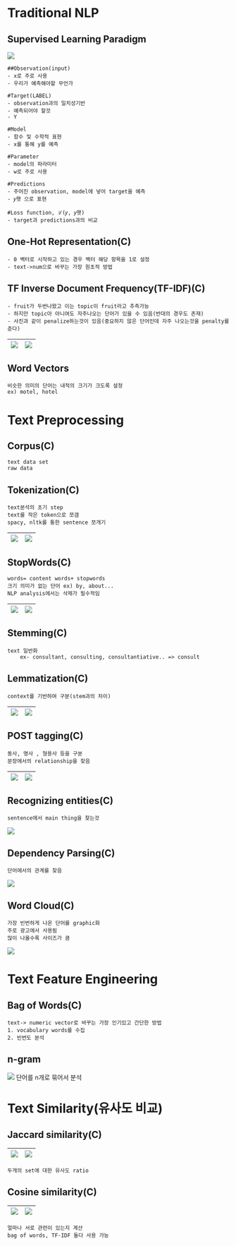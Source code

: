 # Traditional NLP

## Supervised Learning Paradigm

![](./img/1.PNG)

    ##Observation(input)
    - x로 주로 사용
    - 우리가 예측해야할 무언가

    #Target(LABEL)
    - observation과의 일치성기반
    - 예측되어야 할것
    - Y

    #Model
    - 함수 및 수학적 표현
    - x를 통해 y를 예측

    #Parameter
    - model의 파라미터
    - w로 주로 사용

    #Predictions
    - 주어진 observation, model에 넣어 target을 예측
    - 𝑦햇 으로 표현

    #Loss function, ℒ(𝑦, 𝑦햇)
    - target과 predictions과의 비교

## One-Hot Representation(C)

    - 0 벡터로 시작하고 있는 경우 벡터 해당 항목을 1로 설정
    - text->num으로 바꾸는 가장 원초적 방법

## TF Inverse Document Frequency(TF-IDF)(C)

    - fruit가 두번나왔고 이는 topic이 fruit라고 추측가능
    - 하지만 topic아 아니여도 자주나오는 단어가 있을 수 있음(반대의 경우도 존재)
    - 사진과 같이 penalize하는것이 있음(중요하지 않은 단어인데 자주 나오는것을 penalty를 준다)

| ![](./img/2.PNG) | ![](./img/3.PNG) |
| ---------------- | ---------------- |

## Word Vectors

    비슷한 의미의 단어는 내적의 크기가 크도록 설정
    ex) motel, hotel

# Text Preprocessing

## Corpus(C)

    text data set
    raw data

## Tokenization(C)

    text분석의 초기 step
    text를 작은 token으로 쪼갬
    spacy, nltk를 통한 sentence 쪼개기

| ![](./img/4.PNG) | ![](./img/5.PNG) |
| ---------------- | ---------------- |

## StopWords(C)

    words= content words+ stopwords
    크기 의미가 없는 단어 ex) by, about...
    NLP analysis에서는 삭제가 필수적임

| ![](./img/6.PNG) | ![](./img/7.PNG) |
| ---------------- | ---------------- |

## Stemming(C)

    text 일반화
        ex- consultant, consulting, consultantiative.. => consult

## Lemmatization(C)

    context를 기반하여 구분(stem과의 차이)

| ![](./img/8.PNG) | ![](./img/9.PNG) |
| ---------------- | ---------------- |

## POST tagging(C)

    동사, 명사 , 형용사 등을 구분
    문장에서의 relationship을 찾음

| ![](./img/10.PNG) | ![](./img/11.PNG) |
| ----------------- | ----------------- |

## Recognizing entities(C)

    sentence에서 main thing을 찾는것

![](./img/12.PNG)

## Dependency Parsing(C)

    단어에서의 관계를 찾음

![](./img/19.PNG)

## Word Cloud(C)

    가장 빈번하게 나온 단어를 graphic화
    주로 광고에서 사용됨
    많이 나올수록 사이즈가 큼

![](./img/18.PNG)

# Text Feature Engineering

## Bag of Words(C)

    text-> numeric vector로 바꾸는 가장 인기있고 간단한 방법
    1. vocabulary words를 수집
    2. 빈번도 분석

## n-gram

![](./img/13.PNG)
단어를 n개로 묶어서 분석

# Text Similarity(유사도 비교)

## Jaccard similarity(C)

| ![](./img/14.PNG) | ![](./img/15.PNG) |
| ----------------- | ----------------- |

    두개의 set에 대한 유사도 ratio

## Cosine similarity(C)

| ![](./img/16.PNG) | ![](./img/17.PNG) |
| ----------------- | ----------------- |

    얼마나 서로 관련이 있는지 계산
    bag of words, TF-IDF 둘다 사용 가능
